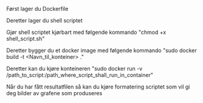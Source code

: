 Først lager du Dockerfile

Deretter lager du shell scriptet

Gjør shell scriptet kjørbart med følgende kommando "chmod +x shell_script.sh"

Deretter bygger du et docker image med følgende kommando "sudo docker build -t <Navn_til_konteiner> ."

Deretter kan du kjøre konteineren "sudo docker run -v /path_to_script:/path_where_script_shall_run_in_container"

Når du har fått resultatfilen så kan du kjøre formatering scriptet som vil gi deg bilder av grafene som produseres
